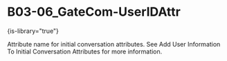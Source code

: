 # B03-06_GateCom-UserIDAttr

{is-library="true"}

<snippet id="B03-06_GateCom-UserIDAttr_snippet">



Attribute name for initial conversation attributes. See Add User Information To Initial Conversation Attributes for more information.


</snippet>